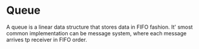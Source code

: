 # Queue 

A queue is a linear data structure that stores data in FIFO fashion. It' smost common implementation can be message system, where each message arrives tp receiver in FIFO order. 

